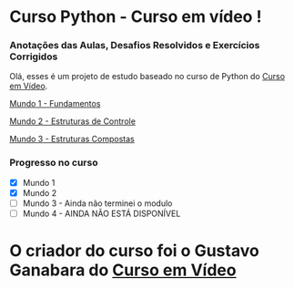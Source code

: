 # Curso Python - Curso em vídeo !

### Anotações das Aulas, Desafios Resolvidos e Exercícios Corrigidos
Olá, esses é um projeto de estudo baseado no curso de Python do [Curso em Vídeo](https://www.youtube.com/channel/UCrWvhVmt0Qac3HgsjQK62FQ).

[Mundo 1 - Fundamentos](http://www.cursoemvideo.com/course/curso-python-3/)

[Mundo 2 - Estruturas de Controle](https://www.youtube.com/playlist?list=PLHz_AreHm4dk_nZHmxxf_J0WRAqy5Czye)

[Mundo 3 - Estruturas Compostas](https://www.youtube.com/playlist?list=PLHz_AreHm4dksnH2jVTIVNviIMBVYyFnH)

### Progresso no curso
- [x] Mundo 1
- [x] Mundo 2
- [ ] Mundo 3 - Ainda não terminei o modulo
- [ ] Mundo 4 - AINDA NÃO ESTÁ DISPONÍVEL 

# O criador do curso foi o Gustavo Ganabara do [Curso em Vídeo](https://www.youtube.com/cursoemvideo)
